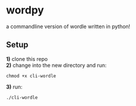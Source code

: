 # wordpy
a commandline version of wordle written in python!
## Setup
**1)** clone this repo  
**2)** change into the new directory and run:
```
chmod +x cli-wordle
```
**3)** run:
```
./cli-wordle
```
